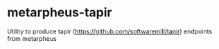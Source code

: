 # metarpheus-tapir
Utility to produce tapir (https://github.com/softwaremill/tapir) endpoints from metarpheus
